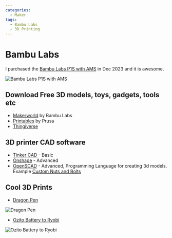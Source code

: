 ```yaml
---
categories:
  - Maker
tags:
  - Bambu Labs
  - 3D Printing
---
```


# Bambu Labs

I purchased the [Bambu Labs P1S with AMS](https://store.bambulab.com/en-nz/products/p1s?variant=40881736188019) in Dec 2023 and it is awesome.

![Bambu Labs P1S with AMS](https://store.bambulab.com/cdn/shop/files/Group48168_700x.png?v=1708411734)

## Download Free 3D models, toys, gadgets, tools etc

* [Makerworld](https://makerworld.com/en) by Bambu Labs
* [Printables](https://www.printables.com/model) by Prusa
* [Thingiverse](https://www.thingiverse.com/)

## 3D printer CAD software

* [Tinker CAD](https://www.tinkercad.com/dashboard) - Basic
* [Onshape](https://www.onshape.com/) - Advanced
* [OpenSCAD](https://openscad.org/) - Advanced, Programming Language for creating 3d models. Example [Custom Nuts and Bolts](https://makerworld.com/en/models/55381?from=search#profileId-92739)

## Cool 3D Prints

* [Dragon Pen](https://makerworld.com/en/models/129985?from=search#profileId-140982)

![Dragon Pen](https://makerworld.bblmw.com/makerworld/draft/447259/2024-01-14_32912a7a11a96.jpg?image_process=format,webp)

* [Ozito Battery to Ryobi](https://www.printables.com/model/200302-ozito-battery-to-ryobi-skin)

![Ozito Battery to Ryobi](https://media.printables.com/media/prints/200302/images/1845753_002ca85c-c03c-4cad-b851-8e1ae8d6a9c8/thumbs/inside/1600x1200/jpg/20-2.webp)

